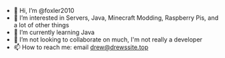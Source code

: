 - 👋 Hi, I’m @foxler2010
- 👀 I’m interested in Servers, Java, Minecraft Modding, Raspberry Pis, and a lot of other things
- 🌱 I’m currently learning Java
- 💞️ I’m not looking to collaborate on much, I'm not really a developer
- 📫 How to reach me: email drew@drewssite.top

<!---
foxler2010/foxler2010 is a ✨ special ✨ repository because its `README.md` (this file) appears on your GitHub profile.
You can click the Preview link to take a look at your changes.
--->
